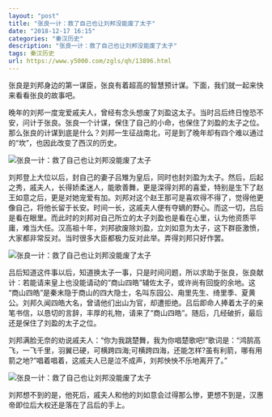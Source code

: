 ```yaml
---
layout: "post"
title: "张良一计：救了自己也让刘邦没能废了太子"
date: "2018-12-17 16:15"
categories: "秦汉历史"
description: "张良一计：救了自己也让刘邦没能废了太子"
tags: 秦汉历史
url: https://www.y5000.com/zgls/qh/13896.html
---
```






张良是刘邦身边的第一谋臣，张良有着超高的智慧预计谋。下面，我们就一起来快来看看张良的故事吧。

晚年的刘邦一度宠爱戚夫人，曾经有念头想废了刘盈这太子。当时吕后终日惶恐不安，问计于张良。张良一个计谋，保住了自己的小命，也保住了刘盈的太子之位。那么张良的计谋到底是什么？刘邦一生征战南北，可是到了晚年却有四个难以通过的“坎”，也因此改变了西汉的历史。

![张良一计：救了自己也让刘邦没能废了太子](/uploads/allimg/170217/6-1F21G005511R.JPG)

刘邦登上大位以后，封自己的妻子吕雉为皇后，同时也封刘盈为太子。然后，后起之秀，戚夫人，长得娇柔迷人，能歌善舞，更是深得刘邦的喜爱，特别是生下了赵王如意之后，更是对她宠爱有加。刘邦对这个赵王那可是喜欢得不得了，觉得他更像自己，将他长留于长安。时间一长，这戚夫人便有夺嫡的野心。而这一切，吕后是看在眼里。而此时的刘邦对自己所立的太子刘盈也是看在心里，认为他资质平庸，难当大任。汉高祖十年，刘邦欲废除刘盈，立刘如意为太子，这下群臣激愤，大家都非常反对。当时很多大臣都极力反对此举。弄得刘邦只好作罢。

![张良一计：救了自己也让刘邦没能废了太子](/uploads/allimg/170217/6-1F21G00621634.JPG)

吕后知道这件事以后，知道换太子一事，只是时间问题，所以求助于张良，张良献计：若能请来皇上也没能请动的“商山四皓”辅佐太子，或许尚有回旋的余地。这
“商山四皓”是秦末隐于商山的四大隐士，名叫东园公、甪里先生、绮里季、夏黄公。刘邦久闻四皓大名，曾请他们出山为官，却遭拒绝。吕后即命人捧着太子的亲笔书信，以恳切的言辞，丰厚的礼物，请来了“商山四皓”。随后，几经破折，最后还是保住了刘盈的太子之位。

刘邦满脸无奈的劝说戚夫人：“你为我跳楚舞，我为你唱楚歌吧!”歌词是：“鸿鹄高飞，一飞千里，羽翼已硬，可横跨四海;可横跨四海，还能怎样?虽有利箭，哪有用箭之地?”唱着唱着，这戚夫人已是泣不成声，刘邦怏怏不乐地离开了。”

![张良一计：救了自己也让刘邦没能废了太子](/uploads/allimg/170217/6-1F21G00G2455.JPG)

刘邦想不到的是，他死后，戚夫人和他的刘如意会过得那么惨，更想不到是，汉惠帝即位后大权还是落在了吕后的手上。
